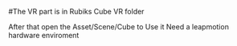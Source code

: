 #The VR part is in Rubiks Cube VR folder

After that open the Asset/Scene/Cube to Use it Need a leapmotion hardware enviroment
